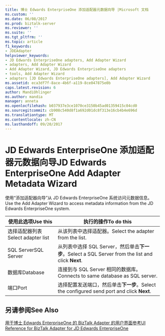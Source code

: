 ```yaml
---
title: 博士 Edwards EnterpriseOne 添加适配器元数据向导 |Microsoft 文档
ms.custom: ''
ms.date: 06/08/2017
ms.prod: biztalk-server
ms.reviewer: ''
ms.suite: ''
ms.tgt_pltfrm: ''
ms.topic: article
f1_keywords:
- JDEAdapter
helpviewer_keywords:
- JD Edwards EnterpriseOne adapters, Add Adapter Wizard
- adapters, Add Adapter Wizard
- Add Adapter Wizard, JD Edwards EnterpriseOne adapters
- tools, Add Adapter Wizard
- adapters [JD Edwards EnterpriseOne adapters], Add Adapter Wizard
ms.assetid: eca3df7f-8ace-4b6f-a119-8ce047875e0b
caps.latest.revision: 6
author: MandiOhlinger
ms.author: mandia
manager: anneta
ms.openlocfilehash: b037937e3ce1070ce3150b45ad01359415c04cd0
ms.sourcegitcommit: cb908c540d8f1a692d01dc8f313e16cb4b4e696d
ms.translationtype: MT
ms.contentlocale: zh-CN
ms.lasthandoff: 09/20/2017
---
```

# <a name="jd-edwards-enterpriseone-add-adapter-metadata-wizard"></a><span data-ttu-id="4e2c0-102">JD Edwards EnterpriseOne 添加适配器元数据向导</span><span class="sxs-lookup"><span data-stu-id="4e2c0-102">JD Edwards EnterpriseOne Add Adapter Metadata Wizard</span></span>
<span data-ttu-id="4e2c0-103">使用“添加适配器向导”从 JD Edwards EnterpriseOne 系统访问元数据信息。</span><span class="sxs-lookup"><span data-stu-id="4e2c0-103">Use the Add Adapter Wizard to access metadata information from the JD Edwards EnterpriseOne system.</span></span>  
  
|<span data-ttu-id="4e2c0-104">使用此选项</span><span class="sxs-lookup"><span data-stu-id="4e2c0-104">Use this</span></span>|<span data-ttu-id="4e2c0-105">执行的操作</span><span class="sxs-lookup"><span data-stu-id="4e2c0-105">To do this</span></span>|  
|--------------|----------------|  
|<span data-ttu-id="4e2c0-106">选择适配器列表</span><span class="sxs-lookup"><span data-stu-id="4e2c0-106">Select adapter list</span></span>|<span data-ttu-id="4e2c0-107">从该列表中选择适配器。</span><span class="sxs-lookup"><span data-stu-id="4e2c0-107">Select the adapter from the list.</span></span>|  
|<span data-ttu-id="4e2c0-108">SQL Server</span><span class="sxs-lookup"><span data-stu-id="4e2c0-108">SQL Server</span></span>|<span data-ttu-id="4e2c0-109">从列表中选择 SQL Server，然后单击**下一步**。</span><span class="sxs-lookup"><span data-stu-id="4e2c0-109">Select a SQL Server from the list and click **Next**.</span></span>|  
|<span data-ttu-id="4e2c0-110">数据库</span><span class="sxs-lookup"><span data-stu-id="4e2c0-110">Database</span></span>|<span data-ttu-id="4e2c0-111">连接到与 SQL Server 相同的数据库。</span><span class="sxs-lookup"><span data-stu-id="4e2c0-111">Connects to same database as SQL server.</span></span>|  
|<span data-ttu-id="4e2c0-112">端口</span><span class="sxs-lookup"><span data-stu-id="4e2c0-112">Port</span></span>|<span data-ttu-id="4e2c0-113">选择配置发送端口，然后单击**下一步**。</span><span class="sxs-lookup"><span data-stu-id="4e2c0-113">Select the configured send port and click **Next**.</span></span>|  
  
## <a name="see-also"></a><span data-ttu-id="4e2c0-114">另请参阅</span><span class="sxs-lookup"><span data-stu-id="4e2c0-114">See Also</span></span>  
 [<span data-ttu-id="4e2c0-115">用于博士 Edwards EnterpriseOne 的 BizTalk Adapter 的用户界面参考</span><span class="sxs-lookup"><span data-stu-id="4e2c0-115">UI Reference for BizTalk Adapter for JD Edwards EnterpriseOne</span></span>](../core/ui-reference-for-biztalk-adapter-for-jd-edwards-enterpriseone.md)